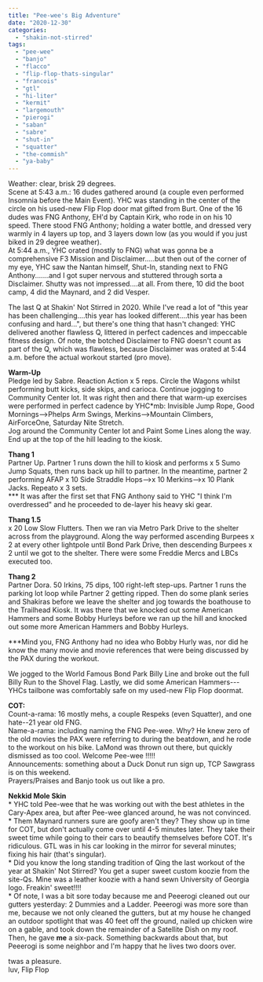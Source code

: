 ```yaml
---
title: "Pee-wee's Big Adventure"
date: "2020-12-30"
categories: 
  - "shakin-not-stirred"
tags: 
  - "pee-wee"
  - "banjo"
  - "flacco"
  - "flip-flop-thats-singular"
  - "francois"
  - "gtl"
  - "hi-liter"
  - "kermit"
  - "largemouth"
  - "pierogi"
  - "saban"
  - "sabre"
  - "shut-in"
  - "squatter"
  - "the-commish"
  - "ya-baby"
---
```


Weather: clear, brisk 29 degrees.  
Scene at 5:43 a.m.: 16 dudes gathered around (a couple even performed Insomnia before the Main Event). YHC was standing in the center of the circle on his used-new Flip Flop door mat gifted from Burt. One of the 16 dudes was FNG Anthony, EH'd by Captain Kirk, who rode in on his 10 speed. There stood FNG Anthony; holding a water bottle, and dressed very warmly in 4 layers up top, and 3 layers down low (as you would if you just biked in 29 degree weather).  
At 5:44 a.m., YHC orated (mostly to FNG) what was gonna be a comprehensive F3 Mission and Disclaimer.....but then out of the corner of my eye, YHC saw the Nantan himself, Shut-In, standing next to FNG Anthony.......and I got super nervous and stuttered through sorta a Disclaimer. Shutty was not impressed....at all. From there, 10 did the boot camp, 4 did the Maynard, and 2 did Vesper.

The last Q at Shakin' Not Stirred in 2020. While I've read a lot of "this year has been challenging....this year has looked different....this year has been confusing and hard...", but there's one thing that hasn't changed: YHC delivered another flawless Q, littered in perfect cadences and impeccable fitness design. Of note, the botched Disclaimer to FNG doesn't count as part of the Q, which was flawless, because Disclaimer was orated at 5:44 a.m. before the actual workout started (pro move).

**Warm-Up**  
Pledge led by Sabre. Reaction Action x 5 reps. Circle the Wagons whilst performing butt kicks, side skips, and carioca. Continue jogging to Community Center lot. It was right then and there that warm-up exercises were performed in perfect cadence by YHC\*mb: Invisible Jump Rope, Good Mornings-->Phelps Arm Swings, Merkins-->Mountain Climbers, AirForceOne, Saturday Nite Stretch.  
Jog around the Community Center lot and Paint Some Lines along the way. End up at the top of the hill leading to the kiosk.

**Thang 1**  
Partner Up. Partner 1 runs down the hill to kiosk and performs x 5 Sumo Jump Squats, then runs back up hill to partner. In the meantime, partner 2 performing AFAP x 10 Side Straddle Hops-->x 10 Merkins-->x 10 Plank Jacks. Repeato x 3 sets.  
\*\*\* It was after the first set that FNG Anthony said to YHC "I think I'm overdressed" and he proceeded to de-layer his heavy ski gear.

**Thang 1.5**  
x 20 Low Slow Flutters. Then we ran via Metro Park Drive to the shelter across from the playground. Along the way performed ascending Burpees x 2 at every other lightpole until Bond Park Drive, then descending Burpees x 2 until we got to the shelter. There were some Freddie Mercs and LBCs executed too.

**Thang 2**  
Partner Dora. 50 Irkins, 75 dips, 100 right-left step-ups. Partner 1 runs the parking lot loop while Partner 2 getting ripped. Then do some plank series and Shakiras before we leave the shelter and jog towards the boathouse to the Trailhead Kiosk. It was there that we knocked out some American Hammers and some Bobby Hurleys before we ran up the hill and knocked out some more American Hammers and Bobby Hurleys.

\*\*\*Mind you, FNG Anthony had no idea who Bobby Hurly was, nor did he know the many movie and movie references that were being discussed by the PAX during the workout.

We jogged to the World Famous Bond Park Billy Line and broke out the full Billy Run to the Shovel Flag. Lastly, we did some American Hammers---YHCs tailbone was comfortably safe on my used-new Flip Flop doormat.

**COT:**  
Count-a-rama: 16 mostly mehs, a couple Respeks (even Squatter), and one hate--21 year old FNG.  
Name-a-rama: including naming the FNG Pee-wee. Why? He knew zero of the old movies the PAX were referring to during the beatdown, and he rode to the workout on his bike. LaMond was thrown out there, but quickly dismissed as too cool. Welcome Pee-wee !!!!!  
Announcements: something about a Duck Donut run sign up, TCP Sawgrass is on this weekend.  
Prayers/Praises and Banjo took us out like a pro.

**Nekkid Mole Skin**  
\* YHC told Pee-wee that he was working out with the best athletes in the Cary-Apex area, but after Pee-wee glanced around, he was not convinced.  
\* Them Maynard runners sure are goofy aren't they? They show up in time for COT, but don't actually come over until 4-5 minutes later. They take their sweet time while going to their cars to beautify themselves before COT. It's ridiculous. GTL was in his car looking in the mirror for several minutes; fixing his hair (that's singular).  
\* Did you know the long standing tradition of Qing the last workout of the year at Shakin' Not Stirred? You get a super sweet custom koozie from the site-Qs. Mine was a leather koozie with a hand sewn University of Georgia logo. Freakin' sweet!!!!  
\* Of note, I was a bit sore today because me and Peeerogi cleaned out our gutters yesterday: 2 Dummies and a Ladder. Peeerogi was more sore than me, because we not only cleaned the gutters, but at my house he changed an outdoor spotlight that was 40 feet off the ground, nailed up chicken wire on a gable, and took down the remainder of a Satellite Dish on my roof. Then, he gave **me** a six-pack. Something backwards about that, but Peeerogi is some neighbor and I'm happy that he lives two doors over.

twas a pleasure.  
luv, Flip Flop
